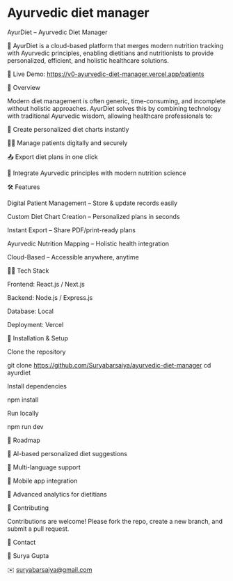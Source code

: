 # Ayurvedic diet manager

AyurDiet – Ayurvedic Diet Manager

🚀 AyurDiet is a cloud-based platform that merges modern nutrition tracking with Ayurvedic principles, enabling dietitians and nutritionists to provide personalized, efficient, and holistic healthcare solutions.

🔗 Live Demo: https://v0-ayurvedic-diet-manager.vercel.app/patients

🌟 Overview

Modern diet management is often generic, time-consuming, and incomplete without holistic approaches. AyurDiet solves this by combining technology with traditional Ayurvedic wisdom, allowing healthcare professionals to:

📝 Create personalized diet charts instantly

👩‍⚕️ Manage patients digitally and securely

📤 Export diet plans in one click

🌿 Integrate Ayurvedic principles with modern nutrition science

🛠️ Features

Digital Patient Management – Store & update records easily

Custom Diet Chart Creation – Personalized plans in seconds

Instant Export – Share PDF/print-ready plans

Ayurvedic Nutrition Mapping – Holistic health integration

Cloud-Based – Accessible anywhere, anytime

🧑‍💻 Tech Stack

Frontend: React.js / Next.js

Backend: Node.js / Express.js 

Database: Local

Deployment: Vercel

🚀 Installation & Setup

Clone the repository

git clone https://github.com/Suryabarsaiya/ayurvedic-diet-manager
cd ayurdiet


Install dependencies

npm install


Run locally

npm run dev


📌 Roadmap

🔹 AI-based personalized diet suggestions

🔹 Multi-language support

🔹 Mobile app integration

🔹 Advanced analytics for dietitians

🤝 Contributing

Contributions are welcome! Please fork the repo, create a new branch, and submit a pull request.

📧 Contact

👤 Surya Gupta 

✉️ suryabarsaiya@gmail.com
